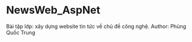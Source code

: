 # NewsWeb_AspNet
Bài tập lớp: xây dựng website tin tức về chủ đề công nghệ.
Author: Phùng Quốc Trung
